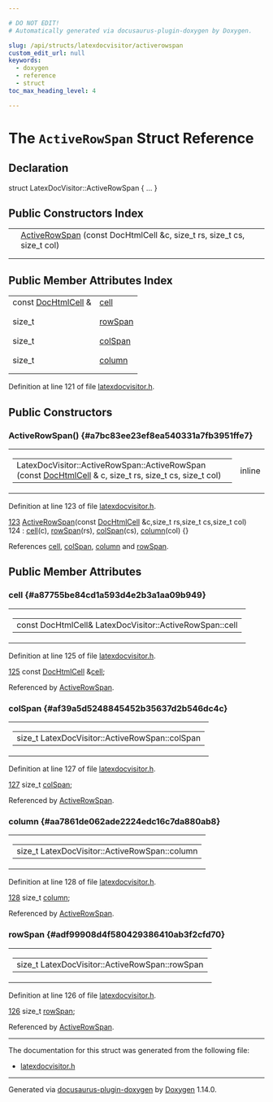 ```yaml
---

# DO NOT EDIT!
# Automatically generated via docusaurus-plugin-doxygen by Doxygen.

slug: /api/structs/latexdocvisitor/activerowspan
custom_edit_url: null
keywords:
  - doxygen
  - reference
  - struct
toc_max_heading_level: 4

---
```


<div class="doxyPage">

# The `ActiveRowSpan` Struct Reference



## Declaration

<div class="doxyDeclaration">
struct LatexDocVisitor::ActiveRowSpan { ... }
</div>

## Public Constructors Index

<table class="doxyMembersIndex">

<tr class="doxyMemberIndexItem">
<td class="doxyMemberIndexItemType" align="left" valign="top"></td>
<td class="doxyMemberIndexItemName" align="left" valign="top"><a href="#a7bc83ee23ef8ea540331a7fb3951ffe7">ActiveRowSpan</a> (const DocHtmlCell &amp;c, size_t rs, size_t cs, size_t col)</td>
</tr>
<tr class="doxyMemberIndexDescription">
<td class="doxyMemberIndexDescriptionLeft"></td>
<td class="doxyMemberIndexDescriptionRight">
</td>
</tr>
<tr class="doxyMemberIndexSeparator">
<td class="doxyMemberIndexSeparator" colspan="2"></td>
</tr>

</table>

## Public Member Attributes Index

<table class="doxyMembersIndex">

<tr class="doxyMemberIndexItem">
<td class="doxyMemberIndexItemType" align="left" valign="top">const <a href="/web-doxygen/docs/api/classes/dochtmlcell">DocHtmlCell</a> &amp;</td>
<td class="doxyMemberIndexItemName" align="left" valign="top"><a href="#a87755be84cd1a593d4e2b3a1aa09b949">cell</a></td>
</tr>
<tr class="doxyMemberIndexDescription">
<td class="doxyMemberIndexDescriptionLeft"></td>
<td class="doxyMemberIndexDescriptionRight">
</td>
</tr>
<tr class="doxyMemberIndexSeparator">
<td class="doxyMemberIndexSeparator" colspan="2"></td>
</tr>

<tr class="doxyMemberIndexItem">
<td class="doxyMemberIndexItemType" align="left" valign="top">size_t</td>
<td class="doxyMemberIndexItemName" align="left" valign="top"><a href="#adf99908d4f580429386410ab3f2cfd70">rowSpan</a></td>
</tr>
<tr class="doxyMemberIndexDescription">
<td class="doxyMemberIndexDescriptionLeft"></td>
<td class="doxyMemberIndexDescriptionRight">
</td>
</tr>
<tr class="doxyMemberIndexSeparator">
<td class="doxyMemberIndexSeparator" colspan="2"></td>
</tr>

<tr class="doxyMemberIndexItem">
<td class="doxyMemberIndexItemType" align="left" valign="top">size_t</td>
<td class="doxyMemberIndexItemName" align="left" valign="top"><a href="#af39a5d5248845452b35637d2b546dc4c">colSpan</a></td>
</tr>
<tr class="doxyMemberIndexDescription">
<td class="doxyMemberIndexDescriptionLeft"></td>
<td class="doxyMemberIndexDescriptionRight">
</td>
</tr>
<tr class="doxyMemberIndexSeparator">
<td class="doxyMemberIndexSeparator" colspan="2"></td>
</tr>

<tr class="doxyMemberIndexItem">
<td class="doxyMemberIndexItemType" align="left" valign="top">size_t</td>
<td class="doxyMemberIndexItemName" align="left" valign="top"><a href="#aa7861de062ade2224edc16c7da880ab8">column</a></td>
</tr>
<tr class="doxyMemberIndexDescription">
<td class="doxyMemberIndexDescriptionLeft"></td>
<td class="doxyMemberIndexDescriptionRight">
</td>
</tr>
<tr class="doxyMemberIndexSeparator">
<td class="doxyMemberIndexSeparator" colspan="2"></td>
</tr>

</table>


<p>Definition at line 121 of file <a href="/web-doxygen/docs/api/files/src/latexdocvisitor-h">latexdocvisitor.h</a>.</p>

<div class="doxySectionDef">

## Public Constructors

### ActiveRowSpan() {#a7bc83ee23ef8ea540331a7fb3951ffe7}

<div class="doxyMemberItem">
<div class="doxyMemberProto">
<table class="doxyMemberLabels">
<tr class="doxyMemberLabels">
<td class="doxyMemberLabelsLeft">
<table class="doxyMemberName">
<tr>
<td class="doxyMemberName">LatexDocVisitor::ActiveRowSpan::ActiveRowSpan (const <a href="/web-doxygen/docs/api/classes/dochtmlcell">DocHtmlCell</a> &amp; c, size_t rs, size_t cs, size_t col)</td>
</tr>
</table>
</td>
<td class="doxyMemberLabelsRight">
<span class="doxyMemberLabels">
<span class="doxyMemberLabel inline">inline</span>
</span>
</td>
</tr>
</table>
</div>
<div class="doxyMemberDoc">


<p>Definition at line 123 of file <a href="/web-doxygen/docs/api/files/src/latexdocvisitor-h">latexdocvisitor.h</a>.</p>

<div class="doxyProgramListing">

<div class="doxyCodeLine"><span class="doxyLineNumber"><a href="#a7bc83ee23ef8ea540331a7fb3951ffe7">123</a></span><span class="doxyLineContent"><span class="doxyHighlight">      <a href="#a7bc83ee23ef8ea540331a7fb3951ffe7">ActiveRowSpan</a>(</span><span class="doxyHighlightKeyword">const</span><span class="doxyHighlight"> <a href="/web-doxygen/docs/api/classes/dochtmlcell">DocHtmlCell</a> &amp;c,</span><span class="doxyHighlightKeywordType">size_t</span><span class="doxyHighlight"> rs,</span><span class="doxyHighlightKeywordType">size_t</span><span class="doxyHighlight"> cs,</span><span class="doxyHighlightKeywordType">size_t</span><span class="doxyHighlight"> col)</span></span></div>
<div class="doxyCodeLine"><span class="doxyLineNumber">124</span><span class="doxyLineContent"><span class="doxyHighlight">        : <a href="#a87755be84cd1a593d4e2b3a1aa09b949">cell</a>(c), <a href="#adf99908d4f580429386410ab3f2cfd70">rowSpan</a>(rs), <a href="#af39a5d5248845452b35637d2b546dc4c">colSpan</a>(cs), <a href="#aa7861de062ade2224edc16c7da880ab8">column</a>(col) {}</span></span></div>

</div>


References <a href="#a87755be84cd1a593d4e2b3a1aa09b949">cell</a>, <a href="#af39a5d5248845452b35637d2b546dc4c">colSpan</a>, <a href="#aa7861de062ade2224edc16c7da880ab8">column</a> and <a href="#adf99908d4f580429386410ab3f2cfd70">rowSpan</a>.
</div>
</div>

</div>

<div class="doxySectionDef">

## Public Member Attributes

### cell {#a87755be84cd1a593d4e2b3a1aa09b949}

<div class="doxyMemberItem">
<div class="doxyMemberProto">
<table class="doxyMemberLabels">
<tr class="doxyMemberLabels">
<td class="doxyMemberLabelsLeft">
<table class="doxyMemberName">
<tr>
<td class="doxyMemberName">const DocHtmlCell&amp; LatexDocVisitor::ActiveRowSpan::cell</td>
</tr>
</table>
</td>
</tr>
</table>
</div>
<div class="doxyMemberDoc">


<p>Definition at line 125 of file <a href="/web-doxygen/docs/api/files/src/latexdocvisitor-h">latexdocvisitor.h</a>.</p>

<div class="doxyProgramListing">

<div class="doxyCodeLine"><span class="doxyLineNumber"><a href="#a87755be84cd1a593d4e2b3a1aa09b949">125</a></span><span class="doxyLineContent"><span class="doxyHighlight">      </span><span class="doxyHighlightKeyword">const</span><span class="doxyHighlight"> <a href="/web-doxygen/docs/api/classes/dochtmlcell">DocHtmlCell</a> &amp;<a href="#a87755be84cd1a593d4e2b3a1aa09b949">cell</a>;</span></span></div>

</div>


Referenced by <a href="#a7bc83ee23ef8ea540331a7fb3951ffe7">ActiveRowSpan</a>.
</div>
</div>

### colSpan {#af39a5d5248845452b35637d2b546dc4c}

<div class="doxyMemberItem">
<div class="doxyMemberProto">
<table class="doxyMemberLabels">
<tr class="doxyMemberLabels">
<td class="doxyMemberLabelsLeft">
<table class="doxyMemberName">
<tr>
<td class="doxyMemberName">size_t LatexDocVisitor::ActiveRowSpan::colSpan</td>
</tr>
</table>
</td>
</tr>
</table>
</div>
<div class="doxyMemberDoc">


<p>Definition at line 127 of file <a href="/web-doxygen/docs/api/files/src/latexdocvisitor-h">latexdocvisitor.h</a>.</p>

<div class="doxyProgramListing">

<div class="doxyCodeLine"><span class="doxyLineNumber"><a href="#af39a5d5248845452b35637d2b546dc4c">127</a></span><span class="doxyLineContent"><span class="doxyHighlight">      </span><span class="doxyHighlightKeywordType">size_t</span><span class="doxyHighlight"> <a href="#af39a5d5248845452b35637d2b546dc4c">colSpan</a>;</span></span></div>

</div>


Referenced by <a href="#a7bc83ee23ef8ea540331a7fb3951ffe7">ActiveRowSpan</a>.
</div>
</div>

### column {#aa7861de062ade2224edc16c7da880ab8}

<div class="doxyMemberItem">
<div class="doxyMemberProto">
<table class="doxyMemberLabels">
<tr class="doxyMemberLabels">
<td class="doxyMemberLabelsLeft">
<table class="doxyMemberName">
<tr>
<td class="doxyMemberName">size_t LatexDocVisitor::ActiveRowSpan::column</td>
</tr>
</table>
</td>
</tr>
</table>
</div>
<div class="doxyMemberDoc">


<p>Definition at line 128 of file <a href="/web-doxygen/docs/api/files/src/latexdocvisitor-h">latexdocvisitor.h</a>.</p>

<div class="doxyProgramListing">

<div class="doxyCodeLine"><span class="doxyLineNumber"><a href="#aa7861de062ade2224edc16c7da880ab8">128</a></span><span class="doxyLineContent"><span class="doxyHighlight">      </span><span class="doxyHighlightKeywordType">size_t</span><span class="doxyHighlight"> <a href="#aa7861de062ade2224edc16c7da880ab8">column</a>;</span></span></div>

</div>


Referenced by <a href="#a7bc83ee23ef8ea540331a7fb3951ffe7">ActiveRowSpan</a>.
</div>
</div>

### rowSpan {#adf99908d4f580429386410ab3f2cfd70}

<div class="doxyMemberItem">
<div class="doxyMemberProto">
<table class="doxyMemberLabels">
<tr class="doxyMemberLabels">
<td class="doxyMemberLabelsLeft">
<table class="doxyMemberName">
<tr>
<td class="doxyMemberName">size_t LatexDocVisitor::ActiveRowSpan::rowSpan</td>
</tr>
</table>
</td>
</tr>
</table>
</div>
<div class="doxyMemberDoc">


<p>Definition at line 126 of file <a href="/web-doxygen/docs/api/files/src/latexdocvisitor-h">latexdocvisitor.h</a>.</p>

<div class="doxyProgramListing">

<div class="doxyCodeLine"><span class="doxyLineNumber"><a href="#adf99908d4f580429386410ab3f2cfd70">126</a></span><span class="doxyLineContent"><span class="doxyHighlight">      </span><span class="doxyHighlightKeywordType">size_t</span><span class="doxyHighlight"> <a href="#adf99908d4f580429386410ab3f2cfd70">rowSpan</a>;</span></span></div>

</div>


Referenced by <a href="#a7bc83ee23ef8ea540331a7fb3951ffe7">ActiveRowSpan</a>.
</div>
</div>

</div>

<hr/>

<p>The documentation for this struct was generated from the following file:</p>

<ul>
<li><a href="/web-doxygen/docs/api/files/src/latexdocvisitor-h">latexdocvisitor.h</a></li>
</ul>

<hr/>

<p class="doxyGeneratedBy">Generated via <a href="https://github.com/xpack/docusaurus-plugin-doxygen">docusaurus-plugin-doxygen</a> by <a href="https://www.doxygen.nl">Doxygen</a> 1.14.0.</p>

</div>
